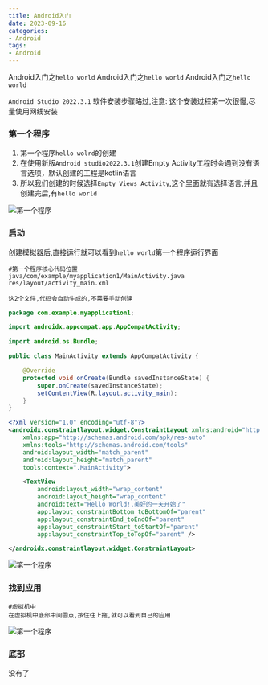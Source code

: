 ```yaml
---
title: Android入门
date: 2023-09-16
categories: 
- Android
tags:
- Android
---
```

Android入门之`hello world`
Android入门之`hello world`
Android入门之`hello world`

<!-- more -->

`Android Studio 2022.3.1` 软件安装步骤略过,注意: 这个安装过程第一次很慢,尽量使用网线安装

### 第一个程序

1. 第一个程序`hello wolrd`的创建
2. 在使用新版`Android studio2022.3.1`创建Empty Activity工程时会遇到没有语言选项，默认创建的工程是kotlin语言
3. 所以我们创建的时候选择`Empty Views Activity`,这个里面就有选择语言,并且创建完后,有`hello world`

![第一个程序](/img/Android/Android_01.png "hello wolrd")

### 启动

创建模拟器后,直接运行就可以看到`hello world`第一个程序运行界面

```wiki
#第一个程序核心代码位置
java/com/example/myapplication1/MainActivity.java
res/layout/activity_main.xml

这2个文件,代码会自动生成的,不需要手动创建
```

```java
package com.example.myapplication1;

import androidx.appcompat.app.AppCompatActivity;

import android.os.Bundle;

public class MainActivity extends AppCompatActivity {

    @Override
    protected void onCreate(Bundle savedInstanceState) {
        super.onCreate(savedInstanceState);
        setContentView(R.layout.activity_main);
    }
}
```

```xml
<?xml version="1.0" encoding="utf-8"?>
<androidx.constraintlayout.widget.ConstraintLayout xmlns:android="http://schemas.android.com/apk/res/android"
    xmlns:app="http://schemas.android.com/apk/res-auto"
    xmlns:tools="http://schemas.android.com/tools"
    android:layout_width="match_parent"
    android:layout_height="match_parent"
    tools:context=".MainActivity">

    <TextView
        android:layout_width="wrap_content"
        android:layout_height="wrap_content"
        android:text="Hello World!,美好的一天开始了"
        app:layout_constraintBottom_toBottomOf="parent"
        app:layout_constraintEnd_toEndOf="parent"
        app:layout_constraintStart_toStartOf="parent"
        app:layout_constraintTop_toTopOf="parent" />

</androidx.constraintlayout.widget.ConstraintLayout>
```

![第一个程序](/img/Android/Android_02.png "hello wolrd")

### 找到应用

```wiki
#虚拟机中
在虚拟机中底部中间圆点,按住往上拖,就可以看到自己的应用
```



![第一个程序](/img/Android/Android_03.png "hello wolrd")






### 底部

没有了
























